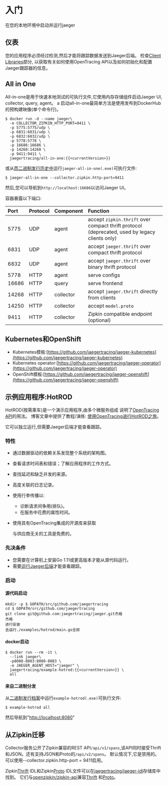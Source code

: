 # 入门

在您的本地环境中启动并运行jaeger

## 仪表

您的应用程序必须经过检测,然后才能将跟踪数据发送到Jaeger后端。 检查[Client Libraries](client-library/)部分, 以获取有关如何使用OpenTracing API以及如何初始化和配置Jaeger跟踪器的信息。

## All in One

All-in-one是用于快速本地测试的可执行文件,它使用内存存储组件启动Jaeger UI, collector, query, agent。 a 启动all-in-one最简单方法是使用发布到DockerHub的预构建映像\(单个命令行\)。

```text
$ docker run -d --name jaeger\
  -e COLLECTOR_ZIPKIN_HTTP_PORT=9411 \
  -p 5775:5775/udp \
  -p 6831:6831/udp \
  -p 6832:6832/udp \
  -p 5778:5778 \
  -p 16686:16686 \
  -p 14268:14268 \
  -p 9411:9411 \
  jaegertracing/all-in-one:{{<currentVersion>}}
```

或从[而二进制发行历史中](https://www.jaegertracing.io/download/)运行`jaeger-all-in-one(.exe)`可执行文件:

```text
$ jaeger-all-in-one --collector.zipkin.http-port=9411
```

然后,您可以导航到`http://localhost:16686`以访问Jaeger UI。

容器暴露以下端口:

| Port | Protocol | Component | Function |
| :--- | :--- | :--- | :--- |
| 5775 | UDP | agent | accept `zipkin.thrift` over compact thrift protocol \(deprecated, used by legacy clients only\) |
| 6831 | UDP | agent | accept `jaeger.thrift` over compact thrift protocol |
| 6832 | UDP | agent | accept `jaeger.thrift` over binary thrift protocol |
| 5778 | HTTP | agent | serve configs |
| 16686 | HTTP | query | serve frontend |
| 14268 | HTTP | collector | accept `jaeger.thrift` directly from clients |
| 14250 | HTTP | collector | accept `model.proto` |
| 9411 | HTTP | collector | Zipkin compatible endpoint \(optional\) |

## Kubernetes和OpenShift

* Kubernetes模板:[https://github.com/jaegertracing/jaeger-kubernetes](https://github.com/jaegertracing/jaeger-kubernetes)
* Kubernetes operator:[https://github.com/jaegertracing/jaeger-operator](https://github.com/jaegertracing/jaeger-operator)
* OpenShift模板:[https://github.com/jaegertracing/jaeger-openshift](https://github.com/jaegertracing/jaeger-openshift)

## 示例应用程序:HotROD

HotROD\(按需乘车\)是一个演示应用程序,由多个微服务组成 说明了[OpenTracing API](http://opentracing.io)的用法。 博客文章中提供了教程/演练: [使用OpenTracing进行HotROD之旅](https://medium.com/@YuriShkuro/take-opentracing-for-a-hotrod-ride-f6e3141f7941)。

它可以独立运行,但需要Jaeger后端才能查看跟踪。

### 特性

* 通过数据驱动的依赖关系发现整个系统的架构图。
* 查看请求时间表和错误；了解应用程序的工作方式。
* 查找延迟和缺乏并发的来源。
* 高度关联的日志记录。
* 使用行李传播以:
  * 诊断请求间争用\(排队\)。
  * 在服务中花费的属性时间。
* 使用具有OpenTracing集成的开源库来获取

    与供应商无关的工具是免费的。

### 先决条件

* 您需要在计算机上安装Go 1.11或更高版本才能从源代码运行。
* 需要[运行Jaeger后端](https://github.com/du2016/jaeger-doc-zh/tree/2888ea563a0fd2ef7bf79c0d807f3ecd4d1ee924/＃all-in-one/README.md)才能查看跟踪。

### 启动

#### 源代码启动

```text
mkdir -p $ GOPATH/src/github.com/jaegertracing
cd $ GOPATH/src/github.com/jaegertracing
git clone git@github.com:jaegertracing/jaeger.git杰格
杰格
进行安装
去运行./examples/hotrod/main.go全部
```

#### docker启动

```text
$ docker run --rm -it \
  --link jaeger\
  -p8080-8083:8080-8083 \
  -e JAEGER_AGENT_HOST="jaeger" \
  jaegertracing/example-hotrod:{{<currentVersion>}} \
  all
```

#### 来自二进制分发

从[二进制发行档案](https://www.jaegertracing.io/download/)中运行`example-hotrod(.exe)`可执行文件:

```text
$ example-hotrod all
```

然后导航到"[http://localhost:8080](http://localhost:8080)"

## 从Zipkin迁移

Collector服务公开了Zipkin兼容的REST API`/api/v1/spans`,该API同时接受Thrift和JSON。还有支持JSON和Proto的`/api/v2/spans`。 默认情况下,它是禁用的。可以使用--collector.zipkin.http-port = 9411启用。

Zipkin[Thrift](https://github.com/jaegertracing/jaeger-idl/blob/master/thrift/zipkincore.thrift) IDL和Zipkin[Proto](https://github.com/jaegertracing/jaeger-idl/blob/master/proto/zipkin.proto) IDL文件可以在[jaegertracing/jaeger-idl](https://github.com/jaegertracing/jaeger-idl)存储库中找到。 它们与[openzipkin/zipkin-api](https://github.com/openzipkin/zipkin-api)兼容[Thrift](https://github.com/openzipkin/zipkin-api/blob/master/thrift/zipkinCore.thrift) 和[Proto](https://github.com/openzipkin/zipkin-api/blob/master/zipkin.proto)。

